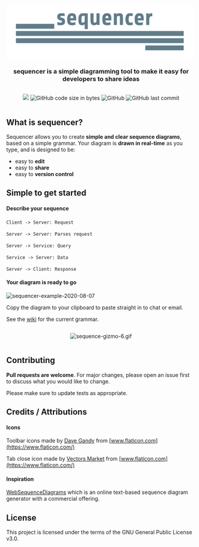<div align="center" style="display: flex; flex-direction: column;">
  <img src="./public/logo-white_bg.png" alt="sequencer logo" width="500px" />
  <h3>sequencer is a simple diagramming tool to make it easy for developers to share ideas</h3>
  <p>
    <a href="https://codeclimate.com/github/rsouth/jsequencer/maintainability"><img src="https://api.codeclimate.com/v1/badges/4c87f1911d5e11a80002/maintainability" /></a>
    <img alt="GitHub code size in bytes" src="https://img.shields.io/github/languages/code-size/rsouth/jsequencer">
    <img alt="GitHub" src="https://img.shields.io/github/license/rsouth/jsequencer">
    <img alt="GitHub last commit" src="https://img.shields.io/github/last-commit/rsouth/jsequencer">
  </p>
</div>

## What is sequencer?
Sequencer allows you to create **simple and clear sequence diagrams**, based on a simple grammar. Your diagram is **drawn in real-time** as you type, and is designed to be:
 - easy to **edit**
 - easy to **share**
 - easy to **version control**

## Simple to get started

#### Describe your sequence
`Client -> Server: Request`

`Server -> Server: Parses request`

`Server -> Service: Query`

`Service -> Server: Data`

`Server -> Client: Response`

#### Your diagram is ready to go

<img src="https://i.ibb.co/FDT8kNL/sequencer-example-2020-08-07.png" alt="sequencer-example-2020-08-07" border="0" />

Copy the diagram to your clipboard to paste straight in to chat or email.

See the [wiki](https://github.com/rsouth/jsequencer/wiki) for the current grammar.

<div align="center" style="display: flex; flex-direction: column;">
  <p>
    <img src="https://s7.gifyu.com/images/sequence-gizmo-6.gif" alt="sequence-gizmo-6.gif" border="0" />
  </p>
</div>

## Contributing
**Pull requests are welcome**. For major changes, please open an issue first to discuss what you would like to change.

Please make sure to update tests as appropriate.

## Credits / Attributions

#### Icons
Toolbar icons made by [Dave Gandy](https://www.flaticon.com/authors/dave-gandy) from [www.flaticon.com](https://www.flaticon.com/)

Tab close icon made by [Vectors Market](https://www.flaticon.com/authors/vectors-market) from [www.flaticon.com](https://www.flaticon.com/)

#### Inspiration

[WebSequenceDiagrams](https://www.websequencediagrams.com/) which is an online text-based sequence diagram generator with a commercial offering.

## License

This project is licensed under the terms of the GNU General Public License v3.0.

